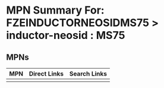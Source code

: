 



# MPN Summary For: FZEINDUCTORNEOSIDMS75 > inductor-neosid : MS75

## MPNs
  

|MPN|Direct Links|Search Links|
| :--- | :--- | :--- |
||||
